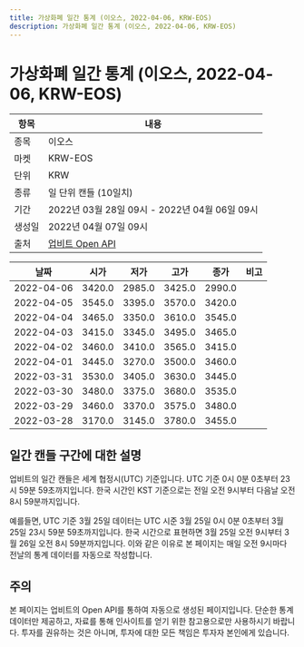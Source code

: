 ```yaml
---
title: 가상화폐 일간 통계 (이오스, 2022-04-06, KRW-EOS)
description: 가상화폐 일간 통계 (이오스, 2022-04-06, KRW-EOS)
---
```



가상화폐 일간 통계 (이오스, 2022-04-06, KRW-EOS)
===

|항목|내용|
|--|--|
|종목|이오스|
|마켓|KRW-EOS|
|단위|KRW|
|종류|일 단위 캔들 (10일치)|
|기간|2022년 03월 28일 09시 - 2022년 04월 06일 09시|
|생성일|2022년 04월 07일 09시|
|출처|[업비트 Open API](https://docs.upbit.com)|


|날짜|시가|저가|고가|종가|비고|
|--|--|--|--|--|--|
|2022-04-06|3420.0|2985.0|3425.0|2990.0|    |
|2022-04-05|3545.0|3395.0|3570.0|3420.0|    |
|2022-04-04|3465.0|3350.0|3610.0|3545.0|    |
|2022-04-03|3415.0|3345.0|3495.0|3465.0|    |
|2022-04-02|3460.0|3410.0|3565.0|3415.0|    |
|2022-04-01|3445.0|3270.0|3500.0|3460.0|    |
|2022-03-31|3530.0|3405.0|3630.0|3445.0|    |
|2022-03-30|3480.0|3375.0|3680.0|3535.0|    |
|2022-03-29|3460.0|3370.0|3575.0|3480.0|    |
|2022-03-28|3170.0|3145.0|3780.0|3455.0|    |


일간 캔들 구간에 대한 설명
---


업비트의 일간 캔들은 세계 협정시(UTC) 기준입니다. 
UTC 기준 0시 0분 0초부터 23시 59분 59초까지입니다. 
한국 시간인 KST 기준으로는 전일 오전 9시부터 다음날 오전 8시 59분까지입니다. 


예를들면, UTC 기준 3월 25일 데이터는 UTC 시준 3월 25일 0시 0분 0초부터 3월 25일 23시 59분 59초까지입니다. 
한국 시간으로 표현하면 3월 25일 오전 9시부터 3월 26일 오전 8시 59분까지입니다. 
이와 같은 이유로 본 페이지는 매일 오전 9시마다 전날의 통계 데이터를 자동으로 작성합니다. 


주의
---


본 페이지는 업비트의 Open API를 통하여 자동으로 생성된 페이지입니다. 
단순한 통계 데이터만 제공하고, 자료를 통해 인사이트를 얻기 위한 참고용으로만 사용하시기 바랍니다. 
투자를 권유하는 것은 아니며, 투자에 대한 모든 책임은 투자자 본인에게 있습니다. 
